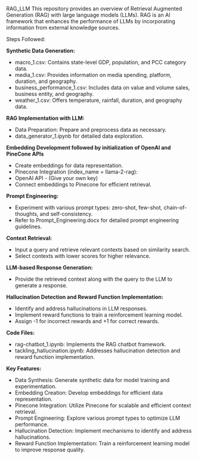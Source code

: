 RAG_LLM
This repository provides an overview of Retrieval Augmented Generation (RAG) with large language models (LLMs). RAG is an AI framework that enhances the performance of LLMs by incorporating information from external knowledge sources.

Steps Followed:

**Synthetic Data Generation:**
- macro_1.csv: Contains state-level GDP, population, and PCC category data.
- media_1.csv: Provides information on media spending, platform, duration, and geography.
- business_performance_1.csv: Includes data on value and volume sales, business entity, and geography.
- weather_1.csv: Offers temperature, rainfall, duration, and geography data.

**RAG Implementation with LLM:**
- Data Preparation: Prepare and preprocess data as necessary.
- data_generator_1.ipynb for detailed data exploration.
  
**Embedding Development followed by initialization of OpenAI and PineCone APIs**
- Create embeddings for data representation.
- Pinecone Integration (index_name = llama-2-rag):
- OpenAI API - (Give your own key)
- Connect embeddings to Pinecone for efficient retrieval.

**Prompt Engineering:**
- Experiment with various prompt types: zero-shot, few-shot, chain-of-thoughts, and self-consistency.
- Refer to Prompt_Engineering.docx for detailed prompt engineering guidelines.

**Context Retrieval:**
- Input a query and retrieve relevant contexts based on similarity search.
- Select contexts with lower scores for higher relevance.

**LLM-based Response Generation:**
- Provide the retrieved context along with the query to the LLM to generate a response.

**Hallucination Detection and Reward Function Implementation:**
- Identify and address hallucinations in LLM responses.
- Implement reward functions to train a reinforcement learning model.
- Assign -1 for incorrect rewards and +1 for correct rewards.

**Code Files:**
- rag-chatbot_1.ipynb: Implements the RAG chatbot framework.
- tackling_hallucination.ipynb: Addresses hallucination detection and reward function implementation.

**Key Features:**
- Data Synthesis: Generate synthetic data for model training and experimentation.
- Embedding Creation: Develop embeddings for efficient data representation.
- Pinecone Integration: Utilize Pinecone for scalable and efficient context retrieval.
- Prompt Engineering: Explore various prompt types to optimize LLM performance.
- Hallucination Detection: Implement mechanisms to identify and address hallucinations.
- Reward Function Implementation: Train a reinforcement learning model to improve response quality.

